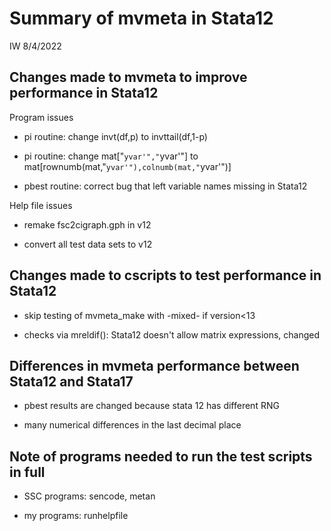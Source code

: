 # Summary of mvmeta in Stata12

IW 8/4/2022

## Changes made to mvmeta to improve performance in Stata12

Program issues

- pi routine: change invt(df,p) to invttail(df,1-p)

- pi routine: change mat["`yvar'","`yvar'"] to mat[rownumb(mat,"`yvar'"),colnumb(mat,"`yvar'")] 

- pbest routine: correct bug that left variable names missing in Stata12

Help file issues

- remake fsc2cigraph.gph in v12

- convert all test data sets to v12

## Changes made to cscripts to test performance in Stata12

- skip testing of mvmeta_make with -mixed- if version<13

- checks via mreldif(): Stata12 doesn't allow matrix expressions, changed

## Differences in mvmeta performance between Stata12 and Stata17

- pbest results are changed because stata 12 has different RNG

- many numerical differences in the last decimal place

## Note of programs needed to run the test scripts in full

- SSC programs: sencode, metan

- my programs: runhelpfile
